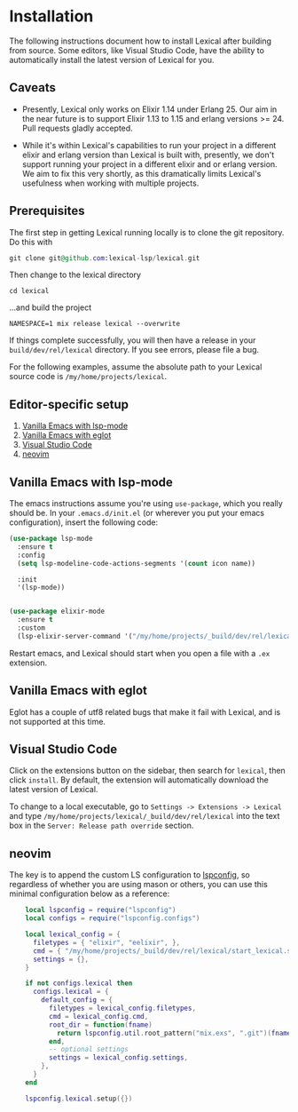 # Installation

The following instructions document how to install Lexical after
building from source. Some editors, like Visual Studio Code, have the
ability to automatically install the latest version of Lexical for
you.

## Caveats

 * Presently, Lexical only works on Elixir 1.14 under Erlang 25. Our
aim in the near future is to support Elixir 1.13 to 1.15 and erlang
versions >= 24. Pull requests gladly accepted.

 * While it's within Lexical's capabilities to run your project in a
 different elixir and erlang version than Lexical is built with,
 presently, we don't support running your project in a different
 elixir and or erlang version.  We aim to fix this very shortly, as
 this dramatically limits Lexical's usefulness when working with
 multiple projects.


## Prerequisites

The first step in getting Lexical running locally is to clone the git
repository. Do this with

```elixir
git clone git@github.com:lexical-lsp/lexical.git
```

Then change to the lexical directory
```shell
cd lexical
```
...and build the project

```shell
NAMESPACE=1 mix release lexical --overwrite
```

If things complete successfully, you will then have a release in your
`build/dev/rel/lexical` directory. If you see errors, please file a
bug.

For the following examples, assume the absolute path to your Lexical
source code is `/my/home/projects/lexical`.

## Editor-specific setup
1. [Vanilla Emacs with lsp-mode](#vanilla-emacs-with-lsp-mode)
2. [Vanilla Emacs with eglot](#vanilla-emacs-with-eglot)
3. [Visual Studio Code](#visual-studio-code)
4. [neovim](#neovim)

## Vanilla Emacs with lsp-mode
The emacs instructions assume you're using `use-package`, which you
really should be. In your `.emacs.d/init.el` (or wherever you put your
emacs configuration), insert the following code:

```lisp
(use-package lsp-mode
  :ensure t
  :config
  (setq lsp-modeline-code-actions-segments '(count icon name))

  :init
  '(lsp-mode))


(use-package elixir-mode
  :ensure t
  :custom
  (lsp-elixir-server-command '("/my/home/projects/_build/dev/rel/lexical/start_lexical.sh")))

```

Restart emacs, and Lexical should start when you open a file with a
`.ex` extension.


## Vanilla Emacs with eglot

Eglot has a couple of utf8 related bugs that make it fail with
Lexical, and is not supported at this time.


## Visual Studio Code

Click on the extensions button on the sidebar, then search for
`lexical`, then click `install`.  By default, the extension will automatically
download the latest version of Lexical.

To change to a local executable, go to `Settings -> Extensions -> Lexical` and
type `/my/home/projects/lexical/_build/dev/rel/lexical` into the text box in
the `Server: Release path override` section.

## neovim

The key is to append the custom LS configuration to [lspconfig](https://github.com/neovim/nvim-lspconfig), so regardless of whether you are using mason or others, you can use this minimal configuration below as a reference:

```lua
    local lspconfig = require("lspconfig")
    local configs = require("lspconfig.configs")

    local lexical_config = {
      filetypes = { "elixir", "eelixir", },
      cmd = { "/my/home/projects/_build/dev/rel/lexical/start_lexical.sh" },
      settings = {},
    }

    if not configs.lexical then
      configs.lexical = {
        default_config = {
          filetypes = lexical_config.filetypes,
          cmd = lexical_config.cmd,
          root_dir = function(fname)
            return lspconfig.util.root_pattern("mix.exs", ".git")(fname) or vim.loop.os_homedir()
          end,
          -- optional settings
          settings = lexical_config.settings,
        },
      }
    end

    lspconfig.lexical.setup({})
```
